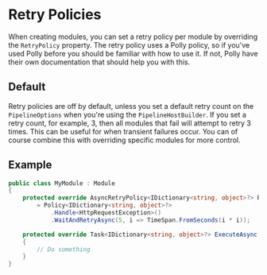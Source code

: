 # Retry Policies

When creating modules, you can set a retry policy per module by overriding the `RetryPolicy` property. The retry policy uses a Polly policy, so if you've used Polly before you should be familiar with how to use it.
If not, Polly have their own documentation that should help you with this.

## Default
Retry policies are off by default, unless you set a default retry count on the `PipelineOptions` when you're using the `PipelineHostBuilder`. If you set a retry count, for example, 3, then all modules that fail will attempt to retry 3 times. This can be useful for when transient failures occur. You can of course combine this with overriding specific modules for more control.

## Example

```csharp
public class MyModule : Module
{
    protected override AsyncRetryPolicy<IDictionary<string, object>?> RetryPolicy { get; }
        = Policy<IDictionary<string, object>?>
            .Handle<HttpRequestException>()
            .WaitAndRetryAsync(5, i => TimeSpan.FromSeconds(i * i));

    protected override Task<IDictionary<string, object>?> ExecuteAsync(IPipelineContext context, CancellationToken cancellationToken)
    {
        // Do something
    }
}
```